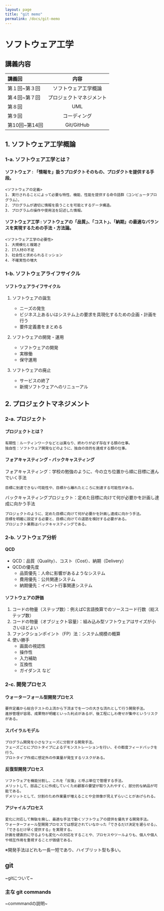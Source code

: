 ```yaml
---
layout: page
title: "git memo"
permalink: /docs/git-memo
---
```


# ソフトウェア工学

## 講義内容

| 講義回       | 内容                   |
|:-------------|:---------------------:|
| 第１回~第３回 | ソフトウェア工学概論    |
| 第４回~第７回 | プロジェクトマネジメント |
| 第８回 　　　 | UML                    |
| 第９回 　　　 | コーディング            |
| 第10回~第14回 | Git/GitHub             |

## 1. ソフトウェア工学概論

### 1-a. ソフトウェア工学とは？
#### ソフトウェア : 「情報を」扱うプロダクトそのもの、プロダクトを提供する手段。
	<ソフトウェアの定義>
	1. 実行されることによって必要な特性、機能、性能を提供する命令語群（コンピュータプログラム）。
	2. プログラムが適切に情報を扱うことを可能とするデータ構造。
	3. プログラムの操作や使用法を記述した情報。

#### ソフトウェア工学 : ソフトウェアの「品質」、「コスト」、「納期」の最適なバランスを実現するための手法・方法論。
	<ソフトウェア工学の必要性>
	1. 大規模化と複雑さ
	2. IT人材の不足
	3. 社会性と求められるミッション
	4. 不確実性の増大

### 1-b. ソフトウェアライフサイクル
#### ソフトウェアライフサイクル
1. ソフトウェアの誕生
	- ニーズの発生
	- ビジネス上あるいはシステム上の要求を具現化するための企画・計画を行う
	- 要件定義書をまとめる


2. ソフトウェアの開発・運用
	- ソフトウェアの開発
	- 実稼働
	- 保守運用


3. ソフトウェアの廃止
	- サービスの終了
	- 新規ソフトウェアへのリニューアル


## 2. プロジェクトマネジメント

### 2-a. プロジェクト
#### プロジェクトとは？
	有期性：ルーティンワークなどとは異なり、終わりが必ず存在する類の仕事。
	独自性：ソフトウェア開発などのように、独自の目的を達成する類の仕事。

#### フォアキャスティング・バックキャスティング
フォアキャスティング：学校の勉強のように、今の立ち位置から順に目標に進んでいく手法
```
目標に到達できない可能性や、目標から離れたところに到達する可能性がある。
```
バックキャスティングプロジェクト：定めた目標に向けて何が必要かを計画し達成に向かう手法
```
プロジェクトのように、定めた目標に向けて何が必要かを計画し達成に向かう手法。
目標を明確に設定する必要と、目標に向けての道筋を検討する必要がある。
プロジェクト業務はバックキャスティングである。
```

### 2-b. ソフトウェア分析
#### QCD
- QCD：品質（Quality）、コスト（Cost）、納期（Delivery）
- QCDの優先度
	- 品質優先：人命に影響があるようなシステム
	- 費用優先：公共関連システム
	- 納期優先：イベント行事関連システム

#### ソフトウェアの評価
1. コードの物量（ステップ数）：例えばC言語換算でのソースコード行数（総ステップ数）
2. コードの物量（オブジェクト容量）：組み込み型ソフトウェアはサイズが小さいほどよい
3. ファンクションポイント（FP）法：システム規模の概算
4. 使い勝手
	- 画面の視認性
	- 操作性
	- 入力補助
	- 互換性
	- ガイダンス など

### 2-c. 開発プロセス
#### ウォーターフォール型開発プロセス
	要件定義から総合テストの上流から下流までを一つの大きな流れとして行う開発手法。
	進捗管理が容易、成果物が明確といった利点があるが、後工程にしわ寄せが集中というリスクがある。

#### スパイラルモデル
	プログラム開発を小さなフェーズに分割する開発手法。
	フェーズごとにプロトタイプによるデモンストレーションを行い、その都度フィードバックを行う。
	プロトタイプ作成に想定外の作業量が発生するリスクがある。

#### 反復型開発プロセス
	ソフトウェアを機能分割し、これを「反復」と呼ぶ単位で管理する手法。
	メリットして、部品ごとに作成していくため顧客の要望が取り入れやすく、部分的な納品が可能である。
	デメリットとして、分割のため作業量が増えることや全体像が見えずらいことがあげられる。

#### アジャイルプロセス
	変化に対応して無駄を廃し、最適な手法で動くソフトウェアの提供を優先する開発手法。
	ウォーターフォール型開発プロセスでは想定されていなかった「できるだけ決定を遅らせる」、「できるだけ早く提供する」を実現する。
	計画を硬直的に守るよりも変化への対応をすることや、プロセスやツールよりも、個人や個人や相互作用を重視することが価値である。

※開発手法はどれも一長一短であり、ハイブリット型も多い。

## git

~gitについて~

### 主な git commands

~commmandの説明~